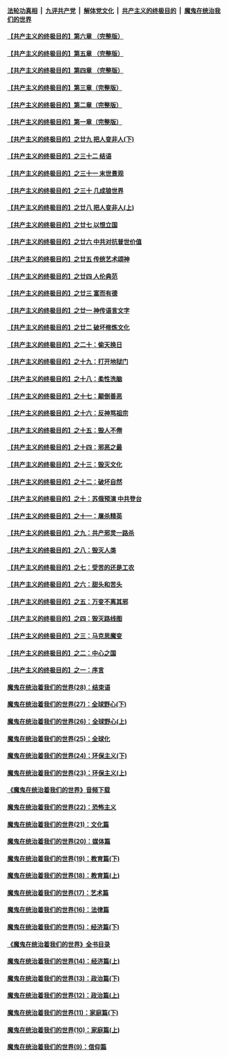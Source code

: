 ####  [法轮功真相](../../../../basic/blob/master/README.md?t=04091301) &nbsp;|&nbsp; [九评共产党](../../../../9ping.md/blob/master/README.md?t=04091301) &nbsp;|&nbsp; [解体党文化](../../../../jtdwh.md/blob/master/README.md?t=04091301)  &nbsp;|&nbsp; [共产主义的终极目的](../../../../gczydzjmd.md/blob/master/README.md?t=04091301) &nbsp;|&nbsp; [魔鬼在统治我们的世界](../../../../mgztzwmdsj.md/blob/master/README.md?t=04091301) 

#### [【共产主义的终极目的】第六章 （完整版）](../pages/nsc422/n11428913.md?t=04091301) 

#### [【共产主义的终极目的】第五章 （完整版）](../pages/nsc422/n11428912.md?t=04091301) 

#### [【共产主义的终极目的】第四章 （完整版）](../pages/nsc422/n11428907.md?t=04091301) 

#### [【共产主义的终极目的】第三章（完整版）](../pages/nsc422/n11428848.md?t=04091301) 

#### [【共产主义的终极目的】第二章（完整版）](../pages/nsc422/n11428831.md?t=04091301) 

#### [【共产主义的终极目的】第一章（完整版）](../pages/nsc422/n11417651.md?t=04091301) 

#### [【共产主义的终极目的】之廿九 把人变非人(下)](../pages/nsc422/n11344140.md?t=04091301) 

#### [【共产主义的终极目的】之三十二 结语](../pages/nsc422/n11360535.md?t=04091301) 

#### [【共产主义的终极目的】之三十一 末世景观](../pages/nsc422/n11351129.md?t=04091301) 

#### [【共产主义的终极目的】之三十 几成狼世界](../pages/nsc422/n11348280.md?t=04091301) 

#### [【共产主义的终极目的】之廿八 把人变非人(上)](../pages/nsc422/n11340492.md?t=04091301) 

#### [【共产主义的终极目的】之廿七 以恨立国](../pages/nsc422/n11336944.md?t=04091301) 

#### [【共产主义的终极目的】之廿六 中共对抗普世价值](../pages/nsc422/n11324785.md?t=04091301) 

#### [【共产主义的终极目的】之廿五 传统艺术颂神](../pages/nsc422/n11296396.md?t=04091301) 

#### [【共产主义的终极目的】之廿四 人伦典范](../pages/nsc422/n11296397.md?t=04091301) 

#### [【共产主义的终极目的】之廿三 富而有德](../pages/nsc422/n11283598.md?t=04091301) 

#### [【共产主义的终极目的】之廿一 神传语言文字](../pages/nsc422/n11263265.md?t=04091301) 

#### [【共产主义的终极目的】之廿二 破坏修炼文化](../pages/nsc422/n11245728.md?t=04091301) 

#### [【共产主义的终极目的】之二十：偷天换日](../pages/nsc422/n11238846.md?t=04091301) 

#### [【共产主义的终极目的】之十九：打开地狱门](../pages/nsc422/n11206376.md?t=04091301) 

#### [【共产主义的终极目的】之十八：柔性洗脑](../pages/nsc422/n11199994.md?t=04091301) 

#### [【共产主义的终极目的】之十七：颠倒善恶](../pages/nsc422/n11179782.md?t=04091301) 

#### [【共产主义的终极目的】之十六：反神骂祖宗](../pages/nsc422/n11166798.md?t=04091301) 

#### [【共产主义的终极目的】之十五：毁人不倦](../pages/nsc422/n11166792.md?t=04091301) 

#### [【共产主义的终极目的】之十四：邪恶之最](../pages/nsc422/n11150249.md?t=04091301) 

#### [【共产主义的终极目的】之十三：毁灭文化](../pages/nsc422/n11135227.md?t=04091301) 

#### [【共产主义的终极目的】之十二：破坏自然](../pages/nsc422/n11135214.md?t=04091301) 

#### [【共产主义的终极目的】之十：苏俄预演 中共登台](../pages/nsc422/n11118424.md?t=04091301) 

#### [【共产主义的终极目的】之十一：屠杀精英](../pages/nsc422/n11118442.md?t=04091301) 

#### [【共产主义的终极目的】之九：共产邪灵一路杀](../pages/nsc422/n11114139.md?t=04091301) 

#### [【共产主义的终极目的】之八：毁灭人类](../pages/nsc422/n11108503.md?t=04091301) 

#### [【共产主义的终极目的】之七：受苦的还是工农](../pages/nsc422/n11101809.md?t=04091301) 

#### [【共产主义的终极目的】之六：甜头和苦头](../pages/nsc422/n11096971.md?t=04091301) 

#### [【共产主义的终极目的】之五：万变不离其邪](../pages/nsc422/n11091285.md?t=04091301) 

#### [【共产主义的终极目的】之四：毁灭路线图](../pages/nsc422/n11086284.md?t=04091301) 

#### [【共产主义的终极目的】之三：马克思魔变](../pages/nsc422/n11061941.md?t=04091301) 

#### [【共产主义的终极目的】之二：中心之国](../pages/nsc422/n11047728.md?t=04091301) 

#### [【共产主义的终极目的】之一：序言](../pages/nsc422/n11086077.md?t=04091301) 

#### [魔鬼在统治着我们的世界(28)：结束语](../pages/nsc422/n10936246.md?t=04091301) 

#### [魔鬼在统治着我们的世界(27)：全球野心(下)](../pages/nsc422/n10928319.md?t=04091301) 

#### [魔鬼在统治着我们的世界(26)：全球野心(上)](../pages/nsc422/n10900318.md?t=04091301) 

#### [魔鬼在统治着我们的世界(25)：全球化](../pages/nsc422/n10788205.md?t=04091301) 

#### [魔鬼在统治着我们的世界(24)：环保主义(下)](../pages/nsc422/n10695307.md?t=04091301) 

#### [魔鬼在统治着我们的世界(23)：环保主义(上)](../pages/nsc422/n10688613.md?t=04091301) 

#### [《魔鬼在统治着我们的世界》音频下载](../pages/nsc422/n10635553.md?t=04091301) 

#### [魔鬼在统治着我们的世界(22)：恐怖主义](../pages/nsc422/n10614727.md?t=04091301) 

#### [魔鬼在统治着我们的世界(21)：文化篇](../pages/nsc422/n10597706.md?t=04091301) 

#### [魔鬼在统治着我们的世界(20)：媒体篇](../pages/nsc422/n10586579.md?t=04091301) 

#### [魔鬼在统治着我们的世界(19)：教育篇(下)](../pages/nsc422/n10564808.md?t=04091301) 

#### [魔鬼在统治着我们的世界(18)：教育篇(上)](../pages/nsc422/n10526970.md?t=04091301) 

#### [魔鬼在统治着我们的世界(17)：艺术篇](../pages/nsc422/n10499093.md?t=04091301) 

#### [魔鬼在统治着我们的世界(16)：法律篇](../pages/nsc422/n10485969.md?t=04091301) 

#### [魔鬼在统治着我们的世界(15)：经济篇(下)](../pages/nsc422/n10469975.md?t=04091301) 

#### [《魔鬼在统治着我们的世界》全书目录](../pages/nsc422/n10464261.md?t=04091301) 

#### [魔鬼在统治着我们的世界(14)：经济篇(上)](../pages/nsc422/n10457370.md?t=04091301) 

#### [魔鬼在统治着我们的世界(13)：政治篇(下)](../pages/nsc422/n10448270.md?t=04091301) 

#### [魔鬼在统治着我们的世界(12)：政治篇(上)](../pages/nsc422/n10444576.md?t=04091301) 

#### [魔鬼在统治着我们的世界(11)：家庭篇(下)](../pages/nsc422/n10440961.md?t=04091301) 

#### [魔鬼在统治着我们的世界(10)：家庭篇(上)](../pages/nsc422/n10435448.md?t=04091301) 

#### [魔鬼在统治着我们的世界(9)：信仰篇](../pages/nsc422/n10432159.md?t=04091301) 

